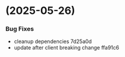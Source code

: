 #  (2025-05-26)


### Bug Fixes

* cleanup dependencies 7d25a0d
* update after client breaking change ffa91c6



